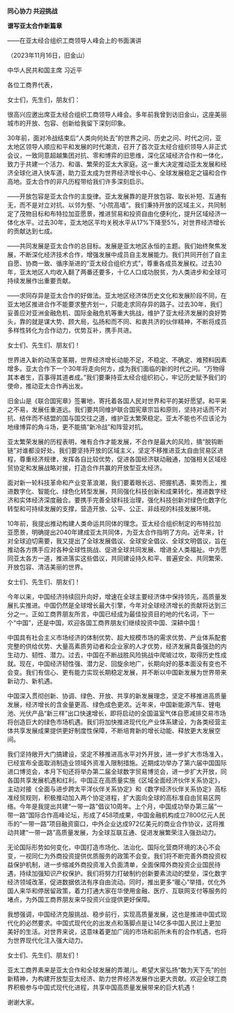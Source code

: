 
**同心协力 共迎挑战**

**谱写亚太合作新篇章**

——在亚太经合组织工商领导人峰会上的书面演讲

（2023年11月16日，旧金山）

中华人民共和国主席 习近平

各位工商界代表，

女士们，先生们，朋友们：

很高兴应邀出席亚太经合组织工商领导人峰会。多年前我曾到访旧金山，这座美丽城市的开放、包容、创新给我留下深刻印象。

30年前，面对冷战结束后“人类向何处去”的世界之问、历史之问、时代之问，亚太地区领导人顺应和平和发展的时代潮流，召开了首次亚太经合组织领导人非正式会议，一致同意超越集团对抗、零和博弈的旧思维，深化区域经济合作和一体化，致力于共建一个活力、和谐、繁荣的亚太大家庭。这一重大决定推动亚太发展和经济全球化进入快车道，助力亚太成为世界经济增长中心、全球发展稳定之锚和合作高地。亚太合作的非凡历程带给我们许多深刻启示。

——开放包容是亚太合作的主旋律。亚太发展靠的是开放包容、取长补短、互通有无，而不是对立对抗、以邻为壑、“小院高墙”。我们秉持开放的区域主义，共同制定了茂物目标和布特拉加亚愿景，推进贸易和投资自由化便利化，提升区域经济一体化水平。过去30年，亚太地区平均关税水平从17%下降至5%，对世界经济增长的贡献达到七成。

——共同发展是亚太合作的总目标。发展是亚太地区永恒的主题。我们始终聚焦发展，不断深化经济技术合作，增强发展中成员自主发展能力。我们共同开创了自主自愿、协商一致、循序渐进的“亚太经合组织方式”，尊重各成员发展权。过去30年，亚太地区人均收入翻了两番还要多，十亿人口成功脱贫，为人类进步和全球可持续发展作出重要贡献。

——求同存异是亚太合作的好做法。亚太地区经济体历史文化和发展阶段不同，在亚太地区推进合作不能要求整齐划一，只能走求同存异的路子。过去30年，我们妥善应对亚洲金融危机、国际金融危机等重大挑战，维护了亚太经济发展的良好势头，靠的就是谋大势、顾大局，弘扬和而不同、和衷共济的伙伴精神，不断将成员多样性转化为合作动力，优势互补，携手共进。

女士们、先生们、朋友们！

世界进入新的动荡变革期，世界经济增长动能不足，不稳定、不确定、难预料因素增多。亚太合作下一个30年将走向何方，成为我们面临的新的时代之问。“万物得其本者生，百事得其道者成。”我们要秉持亚太经合组织初心，牢记历史赋予我们的使命，推动亚太合作再出发。

旧金山是《联合国宪章》签署地，寄托着各国人民对世界和平的美好愿望。和平来之不易，发展任重道远。我们要共同维护联合国宪章宗旨和原则，坚持对话而不对抗、结伴而不结盟的国与国交往之道，维护亚太繁荣稳定。亚太不能也不应该沦为地缘博弈的角斗场，更不能搞“新冷战”和阵营对抗。

亚太繁荣发展的历程表明，唯有合作才能发展，不合作是最大的风险，搞“脱钩断链”对谁都没好处。我们要坚持开放的区域主义，坚定不移推进亚太自由贸易区进程，尊重经济规律，发挥各自比较优势，促进各国经济联动融通，加强相关区域经贸协定和发展战略对接，打造合作共赢的开放型亚太经济。

面对新一轮科技革命和产业变革浪潮，我们要着眼长远、把握机遇、乘势而上，推进数字化、智能化、绿色化转型发展，共同强化科技创新和成果转化，推进数字经济和实体经济深度融合。要携手完善全球科技治理，强化科技创新对绿色化数字化转型和可持续发展的支撑，营造开放、公平、公正、非歧视的科技发展环境。

10年前，我提出推动构建人类命运共同体的理念。亚太经合组织制定的布特拉加亚愿景，明确提出2040年建成亚太共同体，为亚太合作指明了方向。近年来，针对全球迫切需要，我又提出了全球发展倡议、全球安全倡议、全球文明倡议，旨在推动各方携手应对各种全球性挑战、促进全球共同发展、增进全人类福祉。中方愿同亚太各方一道，推进落实这些倡议，共同建设持久和平、普遍安全、共同繁荣、开放包容、清洁美丽的世界。

女士们、先生们、朋友们！

今年以来，中国经济持续回升向好，增速在全球主要经济体中保持领先，高质量发展扎实推进。中国仍然是全球增长最大引擎，今年对全球经济增长的贡献将达到三分之一。正如工商界朋友所言，中国已经成为最佳投资目的地的代名词，下一个“中国”，还是中国，欢迎各国工商界朋友们继续投资中国、深耕中国！

中国具有社会主义市场经济的体制优势、超大规模市场的需求优势、产业体系配套完整的供给优势、大量高素质劳动者和企业家的人才优势，经济发展具备强劲的内生动力、韧性、潜力。过去，中国在不断战胜风险挑战中爬坡过坎，取得历史性成就。现在，中国经济韧性强、潜力足、回旋余地广，长期向好的基本面没有变也不会变。我们有信心、更有能力实现长期稳定发展，并不断以中国新发展为世界带来新动力、新机遇。

中国深入贯彻创新、协调、绿色、开放、共享的新发展理念，坚定不移推进高质量发展，经济增长的含金量更高、绿色成色更浓。近年来，中国新能源汽车、锂电池、光伏产品“新三样”出口快速增长，即将启动的全国温室气体自愿减排交易市场将创造巨大的绿色市场机遇。我们将加快推进现代化产业体系建设，为各类经营主体共享发展成果提供更好制度性保障，不断培育新的增长动能、释放更大发展空间。

我们坚持敞开大门搞建设，坚定不移推进高水平对外开放，进一步扩大市场准入，已经宣布全面取消制造业领域外资准入限制措施。近期成功举办了第六届中国国际进口博览会，本月下旬还将举办第二届全球数字贸易博览会，进一步扩大开放，同各国共享发展机遇和红利。中国正在高质量实施《区域全面经济伙伴关系协定》，主动对接《全面与进步跨太平洋伙伴关系协定》和《数字经济伙伴关系协定》高标准经贸规则，积极推动加入两个协定进程，扩大面向全球的高标准自由贸易区网络。今年是我提出共建“一带一路”倡议10周年。上个月，中国成功举办第三届“一带一路”国际合作高峰论坛，形成了458项成果，中国金融机构成立7800亿元人民币的“一带一路”项目融资窗口，中外企业达成972亿美元的商业合作协议，这将推动共建“一带一路”高质量发展，为全球互联互通、促进发展繁荣注入强劲动力。

无论国际形势如何变化，中国打造市场化、法治化、国际化营商环境的决心不会变，一视同仁为外商投资提供优质服务的政策不会变。我们将不断完善外商投资权益保护机制，进一步缩减外商投资准入负面清单，全面保障外商投资企业国民待遇，持续加强知识产权保护。我们将努力打破制约创新要素流动的壁垒，深化数字经济领域改革，促进数据依法有序自由流动。同时，推出更多“暖心”举措，优化外国人来华和停居留政策，着力打通大家在华使用金融、医疗、互联网支付等服务的堵点，为外国工商界朋友来华投资兴业提供更好保障。

我想强调，中国经济克服挑战、稳步前行，实现高质量发展，这也是推进中国式现代化的必然要求。中国式现代化的出发点和落脚点是让14亿多中国人民过上更加美好的生活。对世界来说，这意味着更加广阔的市场和前所未有的合作机遇，也将为世界现代化注入强大动力。

女士们、先生们、朋友们！

亚太工商界素来是亚太合作和全球发展的弄潮儿。希望大家弘扬“敢为天下先”的创新精神，为构建开放型亚太经济、助力世界经济发展作出更大贡献。欢迎全球工商界积极参与中国式现代化进程，共享中国高质量发展带来的巨大机遇！

谢谢大家。